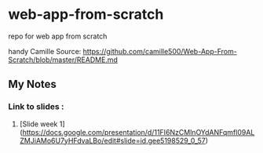 # web-app-from-scratch

repo for web app from scratch

handy Camille Source:
https://github.com/camille500/Web-App-From-Scratch/blob/master/README.md

## My Notes


### Link to slides : 
1. [Slide week 1] (https://docs.google.com/presentation/d/11FI6NzCMlnOYdANFqmfl09ALZMJiAMo6U7yHFdvaLBo/edit#slide=id.gee5198529_0_57)



